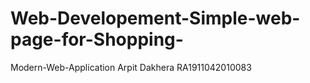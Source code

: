 # Web-Developement-Simple-web-page-for-Shopping-

Modern-Web-Application
Arpit Dakhera RA1911042010083
